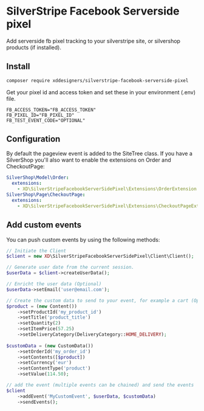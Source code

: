 # SilverStripe Facebook Serverside pixel

Add serverside fb pixel tracking to your silverstripe site, or silvershop products (if installed).

## Install

```zsh
composer require xddesigners/silverstripe-facebook-serverside-pixel
```

Get your pixel id and access token and set these in your environment (.env) file.

```env
FB_ACCESS_TOKEN="FB_ACCESS_TOKEN"
FB_PIXEL_ID="FB_PIXEL_ID"
FB_TEST_EVENT_CODE="OPTIONAL"
```

## Configuration

By default the pageview event is added to the SiteTree class. If you have a SilverShop you'll also want to enable the extensions on Order and CheckoutPage:

```yml
SilverShop\Model\Order:
  extensions:
    - XD\SilverStripeFacebookServerSidePixel\Extensions\OrderExtension
SilverShop\Page\CheckoutPage:
  extensions:
    - XD\SilverStripeFacebookServerSidePixel\Extensions\CheckoutPageExtension
```

## Add custom events

You can push custom events by using the following methods:

```php
// Initiate the Client
$client = new XD\SilverStripeFacebookServerSidePixel\Client\Client();

// Generate user date from the current session. 
$userData = $client->createUserData();

// Enricht the user data (Optional)
$userData->setEmail('user@email.com');

// Create the custom data to send to your event, for example a cart (Optional)
$product = (new Content())
    ->setProductId('my_product_id')
    ->setTitle('product_title')
    ->setQuantity(2)
    ->setItemPrice(57.25)
    ->setDeliveryCategory(DeliveryCategory::HOME_DELIVERY);
            
$customData = (new CustomData())
    ->setOrderId('my_order_id')
    ->setContents([$product])
    ->setCurrency('eur')
    ->setContentType('product')
    ->setValue(114.50);

// add the event (multiple events can be chained) and send the events
$client
    ->addEvent('MyCustomEvent', $userData, $customData)
    ->sendEvents();
```
